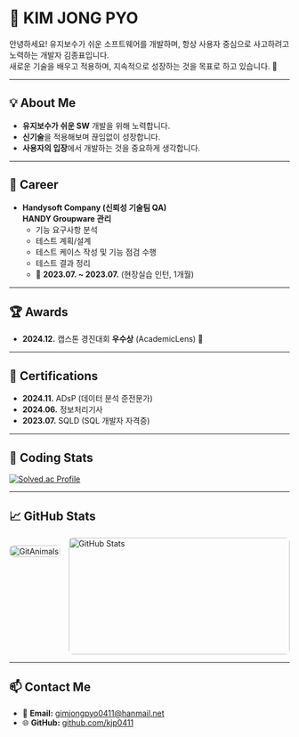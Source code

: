 # 👋 KIM JONG PYO  

안녕하세요! 유지보수가 쉬운 소프트웨어를 개발하며, 항상 사용자 중심으로 사고하려고 노력하는 개발자 김종표입니다.  
새로운 기술을 배우고 적용하며, 지속적으로 성장하는 것을 목표로 하고 있습니다. 🚀  

---

## 💡 About Me  
- **유지보수가 쉬운 SW** 개발을 위해 노력합니다.  
- **신기술**을 적용해보며 끊임없이 성장합니다.  
- **사용자의 입장**에서 개발하는 것을 중요하게 생각합니다.  

---

## 💼 Career  
- **Handysoft Company (신뢰성 기술팀 QA)**  
  **HANDY Groupware 관리**
  - 기능 요구사항 분석
  - 테스트 계획/설계
  - 테스트 케이스 작성 및 기능 점검 수행
  - 테스트 결과 정리
  - 📅 **2023.07. ~ 2023.07.** (현장실습 인턴, 1개월)

---

## 🏆 Awards  
- **2024.12.** 캡스톤 경진대회 **우수상** (AcademicLens) 🏅  

---

## 📜 Certifications  
- **2024.11.** ADsP (데이터 분석 준전문가)  
- **2024.06.** 정보처리기사
- **2023.07.** SQLD (SQL 개발자 자격증)  

---

## 🔢 Coding Stats  
[![Solved.ac Profile](http://mazassumnida.wtf/api/v2/generate_badge?boj=kjp0411)](https://solved.ac/kjp0411/)  

---

## 📈 GitHub Stats
<div style="display:flex; gap:16px; align-items:stretch; justify-content:center; height:210px;">

  <!-- GitAnimals -->
  <a href="https://github.com/devxb/gitanimals"
     style="flex:1; display:flex; align-items:center; justify-content:center; border-radius:8px; overflow:hidden;">
    <img src="https://render.gitanimals.org/farms/kjp0411"
         alt="GitAnimals"
         style="max-width:100%; max-height:100%; height:100%; object-fit:contain;">
  </a>

  <!-- GitHub Stats -->
  <div style="flex:1; display:flex; align-items:center; justify-content:center; border-radius:8px; overflow:hidden;">
    <img src="https://github-readme-stats.vercel.app/api?username=kjp0411&show_icons=true&theme=radical"
         alt="GitHub Stats"
         style="max-width:100%; max-height:100%; height:100%; object-fit:contain;">
  </div>

</div>

---

## 📫 Contact Me  
- 📧 **Email:** [gimjongpyo0411@hanmail.net](mailto:gimjongpyo0411@hanmail.net)  
- 🌐 **GitHub:** [github.com/kjp0411](https://github.com/kjp0411)  

